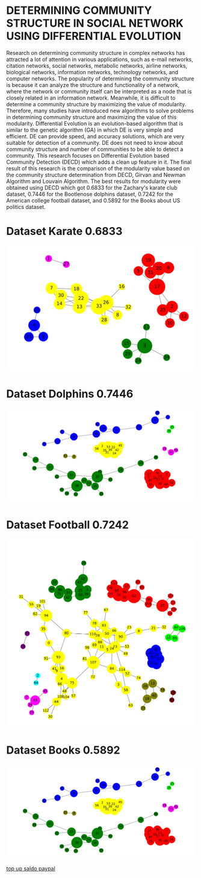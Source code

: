 # DETERMINING COMMUNITY STRUCTURE IN SOCIAL NETWORK USING DIFFERENTIAL EVOLUTION
Research on determining community structure in complex networks has attracted a lot of attention in various applications, such as e-mail networks, citation networks, social networks, metabolic networks, airline networks, biological networks, information networks, technology networks, and computer networks. The popularity of determining the community structure is because it can analyze the structure and functionality of a network, where the network or community itself can be interpreted as a node that is closely related in an information network.
Meanwhile, it is difficult to determine a community structure by maximizing the value of modularity. Therefore, many studies have introduced new algorithms to solve problems in determining community structure and maximizing the value of this modularity. Differential Evolution is an evolution-based algorithm that is similar to the genetic algorithm (GA) in which DE is very simple and efficient. DE can provide speed, and accuracy solutions, which are very suitable for detection of a community. DE does not need to know about community structure and number of communities to be able to detect a community.
This research focuses on Differential Evolution based Community Detection (DECD) which adds a clean up feature in it. The final result of this research is the comparison of the modularity value based on the community structure determination from DECD, Girvan and Newman Algorithm and Louvain Algorithm. The best results for modularity were obtained using DECD which got 0.6833 for the Zachary's karate club dataset, 0.7446 for the Bootlenose dolphins dataset, 0.7242 for the American college football dataset, and 0.5892 for the Books about US politics dataset.

# Dataset Karate 0.6833
![alt text](https://raw.githubusercontent.com/taufanbagusdpa/Differential-Evolution-Community-Detection/master/EKSPRESI/karate.svg?raw=true)

# Dataset Dolphins 0.7446
![alt text](https://raw.githubusercontent.com/taufanbagusdpa/Differential-Evolution-Community-Detection/master/EKSPRESI/dolphins.svg?raw=true)

# Dataset Football 0.7242
![alt text](https://raw.githubusercontent.com/taufanbagusdpa/Differential-Evolution-Community-Detection/master/EKSPRESI/football.svg?raw=true)

# Dataset Books 0.5892
![alt text](https://raw.githubusercontent.com/taufanbagusdpa/Differential-Evolution-Community-Detection/master/EKSPRESI/books.svg?raw=true)

<a href="https://jualsaldo.com">top up saldo paypal</a>
